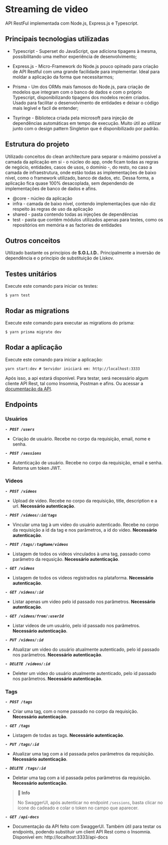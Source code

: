 # Streaming de video

API RestFul implementada com Node.js, Express.js e Typescript.

## Principais tecnologias utilizadas

- Typescript - Superset do JavaScript, que adiciona tipagens à mesma, possibilitando uma melhor experiência de desenvolvimento;

- Express.js - Micro-Framework do Node.js pouco opinado para criação de API Restful com uma grande facilidade para implementar. Ideal para moldar a aplicação da forma que necessitarmos;

- Prisma - Um dos ORMs mais famosos do Node.js, para criação de modelos que integram com o banco de dados e com o próprio Typescript, disponibilizando tipagens dos modelos recém criados. Usado para facilitar o desenvolvimento de entidades e deixar o código mais legível e facil de entender;

- Tsyringe - Biblioteca criada pela microsoft para injeção de dependências automáticas em tempo de execução. Muito útil ao utilizar junto com o design pattern Singleton que é disponibilizado por padrão.

## Estrutura do projeto

Utilizado conceitos do clean architecture para separar o máximo possível a camada da aplicação em si - o núcleo do app, onde ficam todas as regras de negócio, entidades, casos de usos, o domínio -, do resto, no caso a camada de infraestrutura, onde estão todas as implementações de baixo nível, como o framework utilizado, banco de dados, etc. Dessa forma, a aplicação fica quase 100% desacoplada, sem dependendo de implementações de banco de dados e afins.

- @core - núcleo da aplicação
- infra - camada de baixo nível, contendo implementações que não diz respeito às regras de uso da aplicação
- shared - pasta contendo todas as injeções de dependências
- test - pasta que contém módulos utilizados apenas para testes, como os repositórios em memória e as factories de entidades

## Outros conceitos

Utilizado bastante os princípios de **S.O.L.I.D.**. Principalmente a inversão de dependência e o princípio de substituição de Liskov.

## Testes unitários

Execute este comando para iniciar os testes:
```
$ yarn test
```

## Rodar as migrations

Execute este comando para executar as migrations do prisma:
```
$ yarn prisma migrate dev
```

## Rodar a aplicação

Execute este comando para iniciar a aplicação:
```
yarn start:dev # Servidor iniciará em: http://localhost:3333
```

Após isso, a api estará disponível. Para testar, será necessário algum cliente API Rest, tal como Insomnia, Postman e afins. Ou acessar a [documentação da API](http://localhost:3333/api-docs).

## Endpoints

### Usuários

***```- POST /users```*** 

- Criação de usuário. Recebe no corpo da requisição, email, nome e senha.

***```- POST /sessions```***

- Autenticação de usuário. Recebe no corpo da requisição, email e senha. Retorna um token JWT.

### Videos

***```- POST /videos```*** 

- Upload de video. Recebe no corpo da requisição, title, description e a url. **Necessário autenticação**.

***```- POST /videos/:id/tags```*** 

- Vincular uma tag à um video do usuário autenticado. Recebe no corpo da requisição a id da tag e nos parâmetros, a id do video. **Necessário autenticação**.

***```- POST /tags/:tagName/videos```*** 

- Listagem de todos os videos vinculados à uma tag, passado como parâmetro da requsição. **Necessário autenticação**.

***```- GET /videos```*** 

- Listagem de todos os videos registrados na plataforma. **Necessário autenticação**.

***```- GET /videos/:id```*** 

- Listar apenas um video pelo id passado nos parâmetros. **Necessário autenticação**.

***```- GET /videos/from/:userId```*** 

- Listar videos de um usuário, pelo id passado nos parâmetros. **Necessário autenticação**.

***```- PUT /videos/:id```*** 

- Atualizar um video do usuário atualmente autenticado, pelo id passado nos parâmetros. **Necessário autenticação**.

***```- DELETE /videos/:id```*** 

- Deleter um video do usuário atualmente autenticado, pelo id passado nos parâmetros. **Necessário autenticação**.

### Tags

***```- POST /tags```*** 

- Criar uma tag, com o nome passado no corpo da requisição. **Necessário autenticação**.

***```- GET /tags```*** 

- Listagem de todas as tags. **Necessário autenticação**.

***```- PUT /tags/:id```*** 

- Atualizar uma tag com a id passada pelos parâmetros da requisição. **Necessário autenticação**.

***```- DELETE /tags/:id```*** 

- Deletar uma tag com a id passada pelos parâmetros da requisição. **Necessário autenticação**.

> **🚩 Info**
>
> No SwaggerUI, após autenticar no endpoint ```/sessions```, basta clicar no ícone do cadeado e colar o token no campo que aparecer.

***```- GET /api-docs```*** 

- Documentação da API feito com SwaggerUI. Também útil para testar os endpoints, podendo substituir um client API Rest como o Insomnia. Disponível em: http://localhost:3333/api-docs
